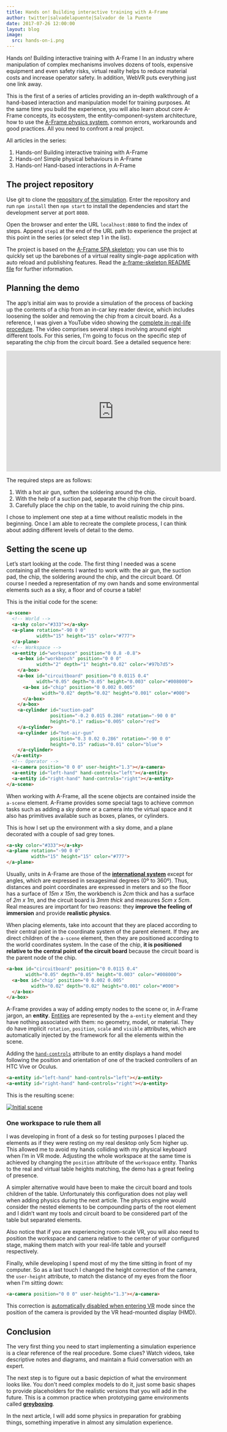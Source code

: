```yaml
---
title: Hands on! Building interactive training with A-Frame
author: twitter|salvadelapuente|Salvador de la Puente
date: 2017-07-26 12:00:00
layout: blog
image:
  src: hands-on-i.png
---
```


Hands on! Building interactive training with A-Frame I
In an industry where manipulation of complex mechanisms involves dozens of tools, expensive equipment and even safety risks, virtual reality helps to reduce material costs and increase operator safety. In addition, WebVR puts everything just one link away.

This is the first of a series of articles providing an in-depth walkthrough of a hand-based interaction and manipulation model for training purposes. At the same time you build the experience, you will also learn about core A-Frame concepts, its ecosystem, the entity-component-system architecture, how to use the [A-Frame physics system](https://hacks.mozilla.org/2017/05/having-fun-with-physics-and-a-frame/), common errors, workarounds and good practices. All you need to confront a real project.

All articles in the series:

  1. Hands-on! Building interactive training with A-Frame
  2. Hands-on! Simple physical behaviours in A-Frame
  3. Hands-on! Hand-based interactions in A-Frame

## The project repository

Use git to clone the [repository of the simulation](https://github.com/delapuente/aframe-interactive-training). Enter the repository and run `npm install` then `npm start` to install the dependencies and start the development server at port `8080`.

Open the browser and enter the URL `localhost:8080` to find the index of steps. Append `step1` at the end of the URL path to experience the project at this point in the series (or select step 1 in the list).

The project is based on the [A-Frame SPA skeleton](https://github.com/delapuente/aframe-spa-skeleton); you can use this to quickly set up the barebones of a virtual reality single-page application with auto reload and publishing features. Read the [a-frame-skeleton README file](https://github.com/delapuente/aframe-spa-skeleton#a-frame-spa-skeleton) for further information.

## Planning the demo

The app’s initial aim was to provide a simulation of the process of backing up the contents of a chip from an in-car key reader device, which includes loosening the solder and removing the chip from a circuit board. As a reference, I was given a YouTube video showing the [complete in-real-life procedure](https://youtu.be/qFGX3AHVLqA?t=90). The video comprises several steps involving around eight different tools. For this series, I'm going to focus on the specific step of separating the chip from the circuit board. See a detailed sequence here:

<iframe width="560" height="315" src="https://www.youtube.com/embed/tHP2kX6aAZM?rel=0&amp;showinfo=0" frameborder="0" allowfullscreen></iframe>

The required steps are as follows:

  1. With a hot air gun, soften the soldering around the chip.
  2. With the help of a suction pad, separate the chip from the circuit board.
  3. Carefully place the chip on the table, to avoid ruining the chip pins.

I chose to implement one step at a time without realistic models in the beginning. Once I am able to recreate the complete process, I can think about adding different levels of detail to the demo.

## Setting the scene up

Let’s start looking at the code. The first thing I needed was a scene containing all the elements I wanted to work with: the air gun, the suction pad, the chip, the soldering around the chip, and the circuit board. Of course I needed a representation of my own hands and some environmental elements such as a sky, a floor and of course a table!

This is the initial code for the scene:

```html
<a-scene>
  <!-- World -->
  <a-sky color="#333"></a-sky>
  <a-plane rotation="-90 0 0"
           width="15" height="15" color="#777">
  </a-plane>
  <!-- Workspace -->
  <a-entity id="workspace" position="0 0.8 -0.8">
    <a-box id="workbench" position="0 0 0"
           width="2" depth="1" height="0.02" color="#97b7d5">
    </a-box>
    <a-box id="circuitboard" position="0 0.0115 0.4"
           width="0.05" depth="0.05" height="0.003" color="#008000">
      <a-box id="chip" position="0 0.002 0.005"
             width="0.02" depth="0.02" height="0.001" color="#000">
      </a-box>
    </a-box>
    <a-cylinder id="suction-pad"
                position="-0.2 0.015 0.286" rotation="-90 0 0"
                height="0.1" radius="0.005" color="red">
    </a-cylinder>
    <a-cylinder id="hot-air-gun"
                position="0.3 0.02 0.286" rotation="-90 0 0"
                height="0.15" radius="0.01" color="blue">
    </a-cylinder>
  </a-entity>
  <!-- Operator -->
  <a-camera position="0 0 0" user-height="1.3"></a-camera>
  <a-entity id="left-hand" hand-controls="left"></a-entity>
  <a-entity id="right-hand" hand-controls="right"></a-entity>
</a-scene>
```

When working with A-Frame, all the scene objects are contained inside the `a-scene` element. A-Frame provides some special tags to achieve common tasks such as adding a sky dome or a camera into the virtual space and it also has primitives available such as boxes, planes, or cylinders.

This is how I set up the environment with a sky dome, and a plane decorated with a couple of sad grey tones.

```html
<a-sky color="#333"></a-sky>
<a-plane rotation="-90 0 0"
         width="15" height="15" color="#777">
</a-plane>
```

Usually, units in A-Frame are those of the [**international system**](https://en.wikipedia.org/wiki/International_System_of_Units) except for angles, which are expressed in sexagesimal degrees (0º to 360º). Thus, distances and point coordinates are expressed in meters and so the floor has a surface of _15m x 15m_, the workbench is _2cm_ thick and has a surface of _2m x 1m_, and the circuit board is _3mm thick_ and measures _5cm x 5cm_. Real measures are important for two reasons: they **improve the feeling of immersion** and provide **realistic physics**.

When placing elements, take into account that they are placed according to their central point in the coordinate system of the parent element. If they are direct children of the `a-scene` element, then they are positioned according to the world coordinates system. In the case of the chip, **it is positioned relative to the central point of the circuit board** because the circuit board is the parent node of the chip.

```html
<a-box id="circuitboard" position="0 0.0115 0.4"
       width="0.05" depth="0.05" height="0.003" color="#008000">
  <a-box id="chip" position="0 0.002 0.005"
         width="0.02" depth="0.02" height="0.001" color="#000">
  </a-box>
</a-box>
```

A-Frame provides a way of adding empty nodes to the scene or, in A-Frame jargon, an **entity**. [Entities](/docs/0.6.0/core/entity.html) are represented by the `a-entity` element and they have nothing associated with them: no geometry, model, or material. They do have implicit `rotation`, `position`, `scale` and `visible` attributes, which are automatically injected by the framework for all the elements within the scene.

Adding the [`hand-controls`](/docs/0.6.0/components/hand-controls.html) attribute to an entity displays a hand model following the position and orientation of one of the tracked controllers of an HTC Vive or Oculus.

```html
<a-entity id="left-hand" hand-controls="left"></a-entity>
<a-entity id="right-hand" hand-controls="right"></a-entity>
```

This is the resulting scene:

[![Initial scene](/images/blog/hands-on/step1-initial-scene.png)](/images/blog/hands-on/step1-initial-scene.png)

### One workspace to rule them all

I was developing in front of a desk so for testing purposes I placed the elements as if they were resting on my real desktop only 5cm higher up. This allowed me to avoid my hands colliding  with my physical keyboard when I’m in VR mode. Adjusting the whole workspace at the same time is achieved by changing the `position` attribute of the `workspace` entity. Thanks to the real and virtual table heights matching, the demo has a great feeling of presence.

A simpler alternative would have been to make the circuit board and tools children of the table. Unfortunately this configuration does not play well when adding physics during the next article. The physics engine would consider the nested elements to be compounding parts of the root element and I didn’t want my tools and circuit board to be considered part of the table but separated elements.

Also notice that if you are experiencing room-scale VR, you will also need to position the workspace and camera relative to the center of your configured stage, making them match with your real-life table and yourself respectively.

Finally, while developing I spend most of my the time sitting in front of my computer. So as a last touch I changed the height correction of the camera, the `user-height` attribute, to match the distance of my eyes from the floor when I'm sitting down:

```html
<a-camera position="0 0 0" user-height="1.3"></a-camera>
```

This correction is [automatically disabled when entering VR](/docs/0.6.0/components/camera.html#vr-behavior) mode since the position of the camera is provided by the VR head-mounted display (HMD).

## Conclusion

The very first thing you need to start implementing a simulation experience is a clear reference of the real procedure. Some clues? Watch videos, take descriptive notes and diagrams, and maintain a fluid conversation with an expert.

The next step is to figure out a basic depiction of what the environment looks like. You don't need complex models to do it, just some basic shapes to provide placeholders for the realistic versions that you will add in the future. This is a common practice when prototyping game environments called [**greyboxing**](http://jackw-gamedesign.tumblr.com/post/139960850160/what-is-greyboxing).

In the next article, I will add some physics in preparation for grabbing things, something imperative in almost any simulation experience.
